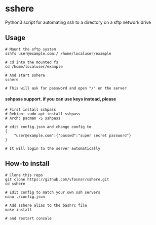 # sshere
 Python3 script for automating ssh to a directory on a sftp network drive
## Usage
    # Mount the sftp system
    sshfs user@example.com:/ /home/localuser/example
    
    # cd into the mounted fs
    cd /home/localuser/example
    
    # And start sshere
    sshere
    
    # This will ask for password and open "/" on the server
#### sshpass support. if you can use keys instead, please
    # First install sshpass
    # Debian: sudo apt install sshpass
    # Arch: pacman -S sshpass
    
    # edit config.json and change config to
    {
        "user@example.com":{"passwd":"super secret password"}
    }
    
    # It will login to the server automatically

## How-to install
    # Clone this repo
    git clone https://github.com/vfosnar/sshere.git
    cd sshere
    
    # Edit config to match your own ssh servers
    nano ./config.json
    
    # Add sshere alias to the bashrc file
    make install
    
    # and restart console
